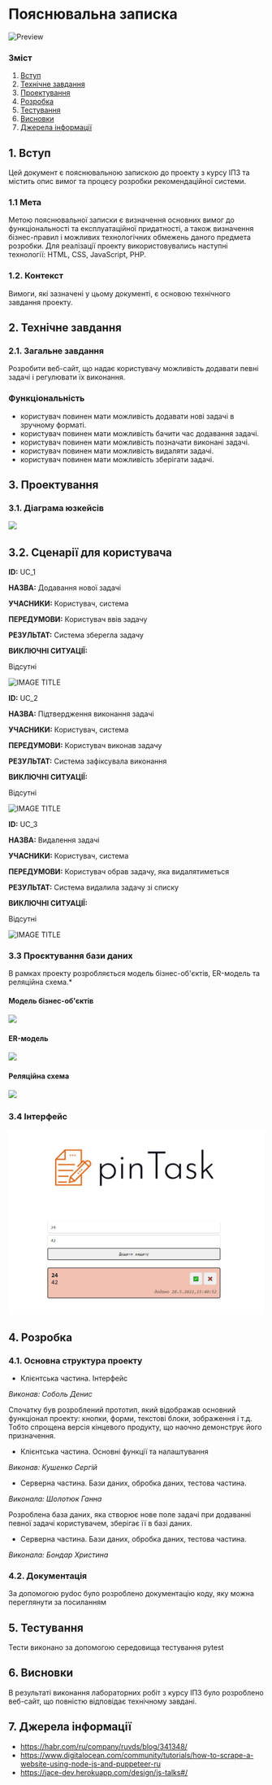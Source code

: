 # Пояснювальна записка
![Preview](https://github.com/sholotyuk/pinTask/blob/master/docs/images/Logo.jpg)
### Зміст
1. [Вступ](https://github.com/sholotiuk/pinTask/blob/master/docs/README.md#1-%D0%B2%D1%81%D1%82%D1%83%D0%BF)
2. [Технічне завдання](https://github.com/sholotiuk/pinTask/blob/master/docs/README.md#2-%D1%82%D0%B5%D1%85%D0%BD%D1%96%D1%87%D0%BD%D0%B5-%D0%B7%D0%B0%D0%B2%D0%B4%D0%B0%D0%BD%D0%BD%D1%8F)
3. [Проектування](https://github.com/sholotiuk/pinTask/blob/master/docs/README.md#3-%D0%BF%D1%80%D0%BE%D0%B5%D0%BA%D1%82%D1%83%D0%B2%D0%B0%D0%BD%D0%BD%D1%8F)
4. [Розробка](https://github.com/sholotiuk/pinTask/blob/master/docs/README.md#4-%D1%80%D0%BE%D0%B7%D1%80%D0%BE%D0%B1%D0%BA%D0%B0)
5. [Тестування](https://github.com/sholotiuk/pinTask/blob/master/docs/README.md#5-%D1%82%D0%B5%D1%81%D1%82%D1%83%D0%B2%D0%B0%D0%BD%D0%BD%D1%8F)
6. [Висновки](https://github.com/sholotiuk/pinTask/blob/master/docs/README.md#6-%D0%B2%D0%B8%D1%81%D0%BD%D0%BE%D0%B2%D0%BA%D0%B8)
7. [Джерела інформації](https://github.com/sholotiuk/pinTask/blob/master/docs/README.md#7-%D0%B4%D0%B6%D0%B5%D1%80%D0%B5%D0%BB%D0%B0-%D1%96%D0%BD%D1%84%D0%BE%D1%80%D0%BC%D0%B0%D1%86%D1%96%D1%97)

## 1. Вступ
Цей документ є пояснювальною запискою до проекту з курсу ІПЗ та містить опис вимог та процесу розробки рекомендаційної системи.

### 1.1 Мета 
Метою пояснювальної записки є визначення основних вимог до функціональності та експлуатаційної придатності, а також визначення бізнес-правил і можливих технологічних обмежень даного предмета розробки. Для реалізації проекту використовувались наступні технології: HTML, CSS, JavaScript, PHP.

### 1.2. Контекст
Вимоги, які зазначені у цьому документі, є основою технічного завдання проекту.

## 2. Технічне завдання
### 2.1. Загальне завдання
Розробити веб-сайт, що надає користувачу можливість додавати певні задачі і регулювати їх виконання.

### Функціональність
- користувач повинен мати можливість додавати нові задачі в зручному форматі.
- користувач повинен мати можливість бачити час додавання задачі.
- користувач повинен мати можливість позначати виконані задачі.
- користувач повинен мати можливість видаляти задачі.
- користувач повинен мати можливість зберігати задачі.

## 3. Проектування
### 3.1. Діаграма юзкейсів
![](http://www.plantuml.com/plantuml/proxy?cache=no&src=https://raw.githubusercontent.com/sholotyuk/pinTask/master/src/uml/UC_user.puml)
## 3.2. Сценарії для користувача
**ID:** UC_1

**НАЗВА:** Додавання нової задачі

**УЧАСНИКИ:** Користувач, система

**ПЕРЕДУМОВИ:** Користувач ввів задачу 

**РЕЗУЛЬТАТ:** Система зберегла задачу

**ВИКЛЮЧНІ СИТУАЦІЇ:**

Відсутні

![IMAGE TITLE](http://www.plantuml.com/plantuml/proxy?cache=no&src=https://raw.githubusercontent.com/sholotyuk/pinTask/master/src/uml/UC_11.puml)

**ID:** UC_2

**НАЗВА:** Підтвердження виконання задачі

**УЧАСНИКИ:** Користувач, система

**ПЕРЕДУМОВИ:** Користувач виконав задачу

**РЕЗУЛЬТАТ:** Система зафіксувала виконання

**ВИКЛЮЧНІ СИТУАЦІЇ:**

Відсутні

![IMAGE TITLE](http://www.plantuml.com/plantuml/proxy?cache=no&src=https://raw.githubusercontent.com/sholotyuk/pinTask/master/src/uml/UC_22.puml)

**ID:** UC_3

**НАЗВА:** Видалення задачі

**УЧАСНИКИ:** Користувач, система

**ПЕРЕДУМОВИ:** Користувач обрав задачу, яка видалятиметься

**РЕЗУЛЬТАТ:** Система видалила задачу зі списку

**ВИКЛЮЧНІ СИТУАЦІЇ:**

Відсутні

![IMAGE TITLE](http://www.plantuml.com/plantuml/proxy?cache=no&src=https://raw.githubusercontent.com/sholotyuk/pinTask/master/src/uml/UC_33.puml)

### 3.3 Проєктування бази даних

В рамках проекту розробляється модель бізнес-об'єктів, ER-модель та реляційна схема.*

#### Модель бізнес-об'єктів
![](http://www.plantuml.com/plantuml/proxy?cache=no&src=https://raw.githubusercontent.com/sholotyuk/pinTask/master/src/uml/BEM)

#### ER-модель
![](http://www.plantuml.com/plantuml/proxy?cache=no&src=https://raw.githubusercontent.com/sholotyuk/pinTask/master/src/uml/ERM)

#### Реляційна схема
![](https://github.com/sholotyuk/PROJECT-4/blob/master/docs/images/Rel%20scheme.png)

### 3.4 Інтерфейс

![Preview](https://github.com/sholotiuk/pinTask/blob/master/docs/images/interface.jpg)

## 4. Розробка

### 4.1. Основна структура проекту
- Клієнтська частина. Інтерфейс

*Виконав: Соболь Денис*

Спочатку був розроблений прототип, який відображав основний функціонал проекту: кнопки, форми, текстові блоки, зображення і т.д. Тобто спрощена версія кінцевого продукту, що наочно демонструє його призначення.

- Клієнтська частина. Основні функції та налаштування

*Виконав: Кушенко Сергій*

- Серверна частина. Бази даних, обробка даних, тестова частина.

*Виконала: Шолотюк Ганна*

Розроблена база даних, яка створює нове поле задачі при додаванні певної задачі користувачем, зберігає її в базі даних.

- Серверна частина. Бази даних, обробка даних, тестова частина.

*Виконала: Бондар Христина*


### 4.2. Документація
За допомогою pydoc було розроблено документацію коду, яку можна переглянути за посиланням

## 5. Тестування
Тести виконано за допомогою середовища тестування pytest

## 6. Висновки
В результаті виконання лабораторних робіт з курсу ІПЗ було розроблено веб-сайт, що повністю відповідає технічному завдані.

## 7. Джерела інформації
- https://habr.com/ru/company/ruvds/blog/341348/
- https://www.digitalocean.com/community/tutorials/how-to-scrape-a-website-using-node-js-and-puppeteer-ru
- https://jace-dev.herokuapp.com/design/js-talks#/
